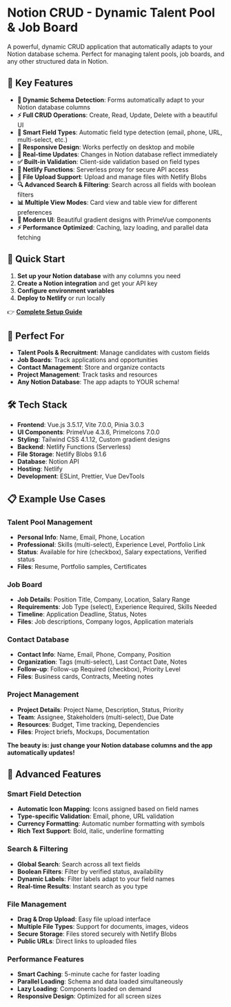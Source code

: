# Notion CRUD - Dynamic Talent Pool & Job Board

A powerful, dynamic CRUD application that automatically adapts to your Notion database schema. Perfect for managing talent pools, job boards, and any other structured data in Notion.

## 🌟 Key Features

- **🔄 Dynamic Schema Detection**: Forms automatically adapt to your Notion database columns
- **⚡ Full CRUD Operations**: Create, Read, Update, Delete with a beautiful UI
- **🎯 Smart Field Types**: Automatic field type detection (email, phone, URL, multi-select, etc.)
- **📱 Responsive Design**: Works perfectly on desktop and mobile
- **🚀 Real-time Updates**: Changes in Notion database reflect immediately
- **✅ Built-in Validation**: Client-side validation based on field types
- **🔧 Netlify Functions**: Serverless proxy for secure API access
- **📁 File Upload Support**: Upload and manage files with Netlify Blobs
- **🔍 Advanced Search & Filtering**: Search across all fields with boolean filters
- **📊 Multiple View Modes**: Card view and table view for different preferences
- **🎨 Modern UI**: Beautiful gradient designs with PrimeVue components
- **⚡ Performance Optimized**: Caching, lazy loading, and parallel data fetching

## 🚀 Quick Start

1. **Set up your Notion database** with any columns you need
2. **Create a Notion integration** and get your API key
3. **Configure environment variables**
4. **Deploy to Netlify** or run locally

👉 **[Complete Setup Guide](./TALENT_POOL_SETUP.md)**

## 🎯 Perfect For

- **Talent Pools & Recruitment**: Manage candidates with custom fields
- **Job Boards**: Track applications and opportunities
- **Contact Management**: Store and organize contacts
- **Project Management**: Track tasks and resources
- **Any Notion Database**: The app adapts to YOUR schema!

## 🛠 Tech Stack

- **Frontend**: Vue.js 3.5.17, Vite 7.0.0, Pinia 3.0.3
- **UI Components**: PrimeVue 4.3.6, PrimeIcons 7.0.0
- **Styling**: Tailwind CSS 4.1.12, Custom gradient designs
- **Backend**: Netlify Functions (Serverless)
- **File Storage**: Netlify Blobs 9.1.6
- **Database**: Notion API
- **Hosting**: Netlify
- **Development**: ESLint, Prettier, Vue DevTools

## 📋 Example Use Cases

### Talent Pool Management

- **Personal Info**: Name, Email, Phone, Location
- **Professional**: Skills (multi-select), Experience Level, Portfolio Link
- **Status**: Available for hire (checkbox), Salary expectations, Verified status
- **Files**: Resume, Portfolio samples, Certificates

### Job Board

- **Job Details**: Position Title, Company, Location, Salary Range
- **Requirements**: Job Type (select), Experience Required, Skills Needed
- **Timeline**: Application Deadline, Status, Notes
- **Files**: Job descriptions, Company logos, Application materials

### Contact Database

- **Contact Info**: Name, Email, Phone, Company, Position
- **Organization**: Tags (multi-select), Last Contact Date, Notes
- **Follow-up**: Follow-up Required (checkbox), Priority Level
- **Files**: Business cards, Contracts, Meeting notes

### Project Management

- **Project Details**: Project Name, Description, Status, Priority
- **Team**: Assignee, Stakeholders (multi-select), Due Date
- **Resources**: Budget, Time tracking, Dependencies
- **Files**: Project briefs, Mockups, Documentation

**The beauty is: just change your Notion database columns and the app automatically updates!**

## 🚀 Advanced Features

### Smart Field Detection

- **Automatic Icon Mapping**: Icons assigned based on field names
- **Type-specific Validation**: Email, phone, URL validation
- **Currency Formatting**: Automatic number formatting with symbols
- **Rich Text Support**: Bold, italic, underline formatting

### Search & Filtering

- **Global Search**: Search across all text fields
- **Boolean Filters**: Filter by verified status, availability
- **Dynamic Labels**: Filter labels adapt to your field names
- **Real-time Results**: Instant search as you type

### File Management

- **Drag & Drop Upload**: Easy file upload interface
- **Multiple File Types**: Support for documents, images, videos
- **Secure Storage**: Files stored securely with Netlify Blobs
- **Public URLs**: Direct links to uploaded files

### Performance Features

- **Smart Caching**: 5-minute cache for faster loading
- **Parallel Loading**: Schema and data loaded simultaneously
- **Lazy Loading**: Components loaded on demand
- **Responsive Design**: Optimized for all screen sizes
